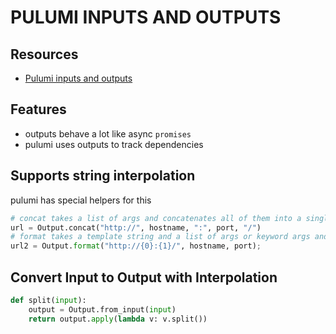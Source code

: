 # PULUMI INPUTS AND OUTPUTS

## Resources

- [Pulumi inputs and outputs](https://www.pulumi.com/docs/intro/concepts/inputs-outputs/)

## Features

- outputs behave a lot like async `promises`
- pulumi uses outputs to track dependencies

## Supports string interpolation

pulumi has special helpers for this

```python
# concat takes a list of args and concatenates all of them into a single output:
url = Output.concat("http://", hostname, ":", port, "/")
# format takes a template string and a list of args or keyword args and formats the string, expanding outputs correctly:
url2 = Output.format("http://{0}:{1}/", hostname, port);
```

## Convert Input to Output with Interpolation

```python
def split(input):
    output = Output.from_input(input)
    return output.apply(lambda v: v.split())
```
